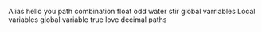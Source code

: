 Alias
hello you
path
combination
float
odd
water stir
global varriables
Local variables
global variable
true
love
decimal
paths
